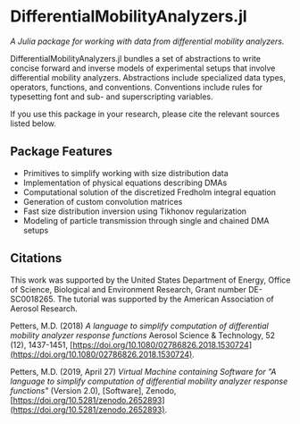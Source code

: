 # DifferentialMobilityAnalyzers.jl

*A Julia package for working with data from differential mobility analyzers.*

DifferentialMobilityAnalyzers.jl bundles a set of abstractions to write concise forward and inverse models of experimental setups that involve  differential mobility analyzers. Abstractions include specialized data types, operators, functions, and conventions. 
Conventions include rules for typesetting font and sub- and superscripting variables. 

If you use this package in your research, please cite the relevant sources listed below. 

## Package Features

- Primitives to simplify working with size distribution data
- Implementation of physical equations describing DMAs
- Computational solution of the discretized Fredholm integral equation
- Generation of custom convolution matrices 
- Fast size distribution inversion using Tikhonov regularization
- Modeling of particle transmission through single and chained DMA setups

## Citations

This work was supported by the United States Department of Energy, Office of Science, Biological and Environment Research, Grant number DE-SC0018265. The tutorial was supported by the American Association of Aerosol Research. 

Petters, M.D. (2018) _A language to simplify computation of differential mobility analyzer response functions_ Aerosol Science & Technology, 52 (12), 1437-1451, [https://doi.org/10.1080/02786826.2018.1530724](https://doi.org/10.1080/02786826.2018.1530724).

Petters, M.D. (2019, April 27) _Virtual Machine containing Software for "A language to simplify computation of differential mobility analyzer response functions"_ (Version 2.0), [Software], Zenodo, [https://doi.org/10.5281/zenodo.2652893](https://doi.org/10.5281/zenodo.2652893).